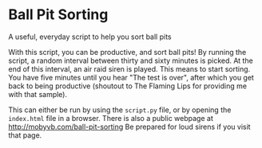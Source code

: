 # Ball Pit Sorting
A useful, everyday script to help you sort ball pits

With this script, you can be productive, and sort ball pits! By running the script, a random interval between thirty and sixty minutes is picked. At the end of this interval, an air raid siren is played. This means to start sorting. You have five minutes until you hear "The test is over", after which you get back to being productive (shoutout to The Flaming Lips for providing me with that sample).

This can either be run by using the `script.py` file, or by opening the `index.html` file in a browser. There is also a public webpage at http://mobyvb.com/ball-pit-sorting Be prepared for loud sirens if you visit that page.
